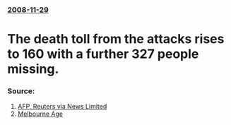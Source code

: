 ### [2008-11-29](/news/2008/11/29/index.md)

#  The death toll from the attacks rises to 160 with a further 327 people missing. 




### Source:

1. [AFP, Reuters via News Limited](http://www.news.com.au/story/0,10117,24724837-401,00.html)
2. [Melbourne Age](http://www.theage.com.au/world/death-toll-hits-160-aussies-still-missing-20081129-6na4.html)
